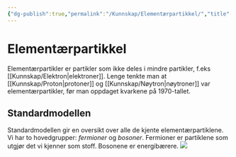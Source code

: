 ```yaml
---
{"dg-publish":true,"permalink":"/Kunnskap/Elementærpartikkel/","title":"Elementærpartikkel","tags":["fysikk"]}
---
```



# Elementærpartikkel
Elementærpartikler er partikler som ikke deles i mindre partikler, f.eks [[Kunnskap/Elektron\|elektroner]]. Lenge tenkte man at [[Kunnskap/Proton\|protoner]] og [[Kunnskap/Nøytron\|nøytroner]] var elementærpartikler, før man oppdaget kvarkene på 1970-tallet.

## Standardmodellen
Standardmodellen gir en oversikt over alle de kjente elementærpartiklene. Vi har to hovedgrupper: *fermioner* og *bosoner*. Fermioner er partiklene som utgjør det vi kjenner som stoff. Bosonene er energibærere.
![](https://upload.wikimedia.org/wikipedia/commons/0/00/Standard_Model_of_Elementary_Particles.svg)
